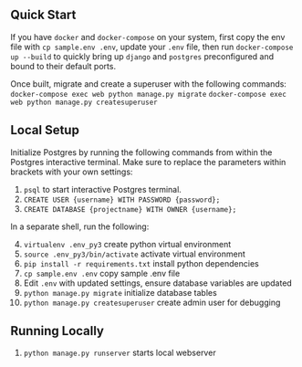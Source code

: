 ## Quick Start  

If you have `docker` and `docker-compose` on your system, first copy the env file with `cp sample.env .env`, update your ```.env``` file, then run `docker-compose up --build` to quickly bring up `django` and `postgres` preconfigured and bound to their default ports.  

Once built, migrate and create a superuser with the following commands:  
`docker-compose exec web python manage.py migrate`
`docker-compose exec web python manage.py createsuperuser`  

## Local Setup  

Initialize Postgres by running the following commands from within the Postgres
interactive terminal. Make sure to replace the parameters within brackets with
your own settings:

1. `psql` to start interactive Postgres terminal.  
2. `CREATE USER {username} WITH PASSWORD {password};`  
3. `CREATE DATABASE {projectname} WITH OWNER {username};`  

In a separate shell, run the following:  

4. `virtualenv .env_py3` create python virtual environment  
5. `source .env_py3/bin/activate` activate virtual environment  
6. `pip install -r requirements.txt`  install python dependencies  
7. `cp sample.env .env` copy sample .env file    
8. Edit `.env` with updated settings, ensure database variables are updated    
9. `python manage.py migrate`  initialize database tables   
10. `python manage.py createsuperuser` create admin user for debugging  

## Running Locally

1. `python manage.py runserver` starts local webserver
